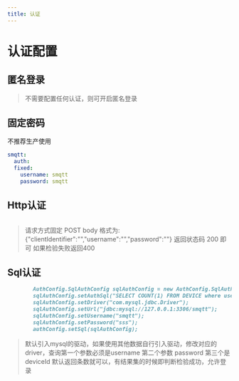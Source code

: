 ```yaml
---
title: 认证
---
```

# 认证配置


## 匿名登录

> 不需要配置任何认证，则可开启匿名登录

## 固定密码
不推荐生产使用
```yaml
smqtt:
  auth:
  fixed:
    username: smqtt
    password: smqtt
```

## Http认证
```yaml

```

> 请求方式固定 POST body 格式为:  {"clientIdentifier":"","username":"","password":""}
> 返回状态码 200 即可 如果检验失败返回400

## Sql认证

```markdown
        AuthConfig.SqlAuthConfig sqlAuthConfig = new AuthConfig.SqlAuthConfig();
        sqlAuthConfig.setAuthSql("SELECT COUNT(1) FROM DEVICE where username =? and password = ? and deviceId =?");
        sqlAuthConfig.setDriver("com.mysql.jdbc.Driver");
        sqlAuthConfig.setUrl("jdbc:mysql://127.0.0.1:3306/smqtt");
        sqlAuthConfig.setUsername("smqtt");
        sqlAuthConfig.setPassword("sss");
        authConfig.setSql(sqlAuthConfig);
```
> 默认引入mysql的驱动，如果使用其他数据自行引入驱动，修改对应的driver，查询第一个参数必须是username 第二个参数 password 第三个是 deviceId
> 默认返回条数就可以，有结果集的时候即判断检验成功，允许登录
